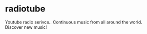 # radiotube
Youtube radio serivce.. Continuous music from all around the world. Discover new music!
